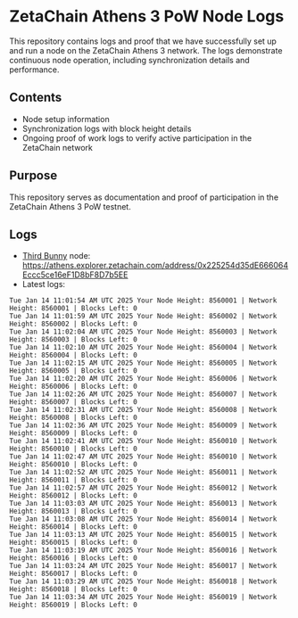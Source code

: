 # ZetaChain Athens 3 PoW Node Logs
This repository contains logs and proof that we have successfully set up and run a node on the ZetaChain Athens 3 network. The logs demonstrate continuous node operation, including synchronization details and performance.

## Contents
- Node setup information
- Synchronization logs with block height details
- Ongoing proof of work logs to verify active participation in the ZetaChain network

## Purpose
This repository serves as documentation and proof of participation in the ZetaChain Athens 3 PoW testnet.

## Logs

- [Third Bunny](https://thirdbunny.xyz/) node: https://athens.explorer.zetachain.com/address/0x225254d35dE666064Eccc5ce16eF1D8bF8D7b5EE
- Latest logs:
```
Tue Jan 14 11:01:54 AM UTC 2025 Your Node Height: 8560001 | Network Height: 8560001 | Blocks Left: 0
Tue Jan 14 11:01:59 AM UTC 2025 Your Node Height: 8560002 | Network Height: 8560002 | Blocks Left: 0
Tue Jan 14 11:02:04 AM UTC 2025 Your Node Height: 8560003 | Network Height: 8560003 | Blocks Left: 0
Tue Jan 14 11:02:10 AM UTC 2025 Your Node Height: 8560004 | Network Height: 8560004 | Blocks Left: 0
Tue Jan 14 11:02:15 AM UTC 2025 Your Node Height: 8560005 | Network Height: 8560005 | Blocks Left: 0
Tue Jan 14 11:02:20 AM UTC 2025 Your Node Height: 8560006 | Network Height: 8560006 | Blocks Left: 0
Tue Jan 14 11:02:26 AM UTC 2025 Your Node Height: 8560007 | Network Height: 8560007 | Blocks Left: 0
Tue Jan 14 11:02:31 AM UTC 2025 Your Node Height: 8560008 | Network Height: 8560008 | Blocks Left: 0
Tue Jan 14 11:02:36 AM UTC 2025 Your Node Height: 8560009 | Network Height: 8560009 | Blocks Left: 0
Tue Jan 14 11:02:41 AM UTC 2025 Your Node Height: 8560010 | Network Height: 8560010 | Blocks Left: 0
Tue Jan 14 11:02:47 AM UTC 2025 Your Node Height: 8560010 | Network Height: 8560010 | Blocks Left: 0
Tue Jan 14 11:02:52 AM UTC 2025 Your Node Height: 8560011 | Network Height: 8560011 | Blocks Left: 0
Tue Jan 14 11:02:57 AM UTC 2025 Your Node Height: 8560012 | Network Height: 8560012 | Blocks Left: 0
Tue Jan 14 11:03:03 AM UTC 2025 Your Node Height: 8560013 | Network Height: 8560013 | Blocks Left: 0
Tue Jan 14 11:03:08 AM UTC 2025 Your Node Height: 8560014 | Network Height: 8560014 | Blocks Left: 0
Tue Jan 14 11:03:13 AM UTC 2025 Your Node Height: 8560015 | Network Height: 8560015 | Blocks Left: 0
Tue Jan 14 11:03:19 AM UTC 2025 Your Node Height: 8560016 | Network Height: 8560016 | Blocks Left: 0
Tue Jan 14 11:03:24 AM UTC 2025 Your Node Height: 8560017 | Network Height: 8560017 | Blocks Left: 0
Tue Jan 14 11:03:29 AM UTC 2025 Your Node Height: 8560018 | Network Height: 8560018 | Blocks Left: 0
Tue Jan 14 11:03:34 AM UTC 2025 Your Node Height: 8560019 | Network Height: 8560019 | Blocks Left: 0
```
